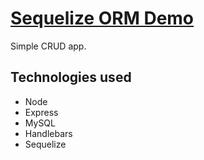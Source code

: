 # [Sequelize ORM Demo](https://sequelize-orm-demo.herokuapp.com/)
Simple CRUD app.

## Technologies used
- Node
- Express
- MySQL
- Handlebars
- Sequelize